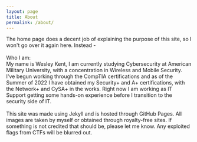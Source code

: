 ```yaml
---
layout: page
title: About
permalink: /about/
---
```


The home page does a decent job of explaining the purpose of this site, so I won't go over it again here. Instead - 
<br><br>
Who I am:<br>
My name is Wesley Kent, I am currently studying Cybersecurity at American Military University, with a concentration in Wireless and Mobile Security. I've begun working through the CompTIA certifications and as of the Summer of 2022 I have obtained my Security+ and A+ certifications, with the Network+ and CySA+ in the works. Right now I am working as IT Support getting some hands-on experience before I transition to the security side of IT.
<br><br>
This site was made using Jekyll and is hosted through GitHub Pages. All images are taken by myself or obtained through royalty-free sites. If something is not credited that should be, please let me know. Any exploited flags from CTFs will be blurred out.

